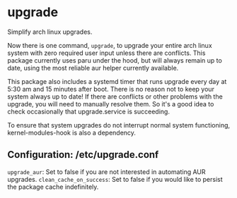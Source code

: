 # upgrade

Simplify arch linux upgrades.

Now there is one command, `upgrade`, to upgrade your entire arch linux system with zero required user input unless there are conflicts. This package currently uses paru under the hood, but will always remain up to date, using the most reliable aur helper currently available.

This package also includes a systemd timer that runs upgrade every day at 5:30 am and 15 minutes after boot. There is no reason not to keep your system always up to date! If there are conflicts or other problems with the upgrade, you will need to manually resolve them. So it's a good idea to check occasionally that upgrade.service is succeeding.

To ensure that system upgrades do not interrupt normal system functioning, kernel-modules-hook is also a dependency.

## Configuration: /etc/upgrade.conf

`upgrade_aur`: Set to false if you are not interested in automating AUR upgrades.
`clean_cache_on_success`: Set to false if you would like to persist the package cache indefinitely.

